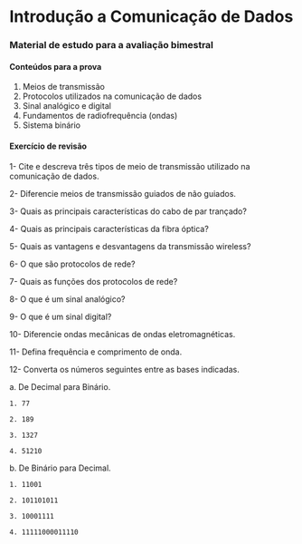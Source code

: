 # Introdução a Comunicação de Dados

### Material de estudo para a avaliação bimestral

#### Conteúdos para a prova

1. Meios de transmissão
2. Protocolos utilizados na comunicação de dados
3. Sinal analógico e digital
4. Fundamentos de radiofrequência (ondas)
5. Sistema binário

#### Exercício de revisão
1- Cite e descreva três tipos de meio de transmissão utilizado na comunicação de dados.

2- Diferencie meios de transmissão guiados de não guiados.

3- Quais as principais características do cabo de par trançado?

4- Quais as principais características da fibra óptica?

5- Quais as vantagens e desvantagens da transmissão wireless?

6- O que são protocolos de rede?

7- Quais as funções dos protocolos de rede?

8- O que é um sinal analógico?

9- O que é um sinal digital?

10- Diferencie ondas mecânicas de ondas eletromagnéticas.

11- Defina frequência e comprimento de onda.

12- Converta os números seguintes entre as bases indicadas.

a. De Decimal para Binário.

	1. 77
	
	2. 189
	
	3. 1327
	
	4. 51210

b. De Binário para Decimal.

	1. 11001
	
	2. 101101011
	
	3. 10001111
	
	4. 11111000011110
